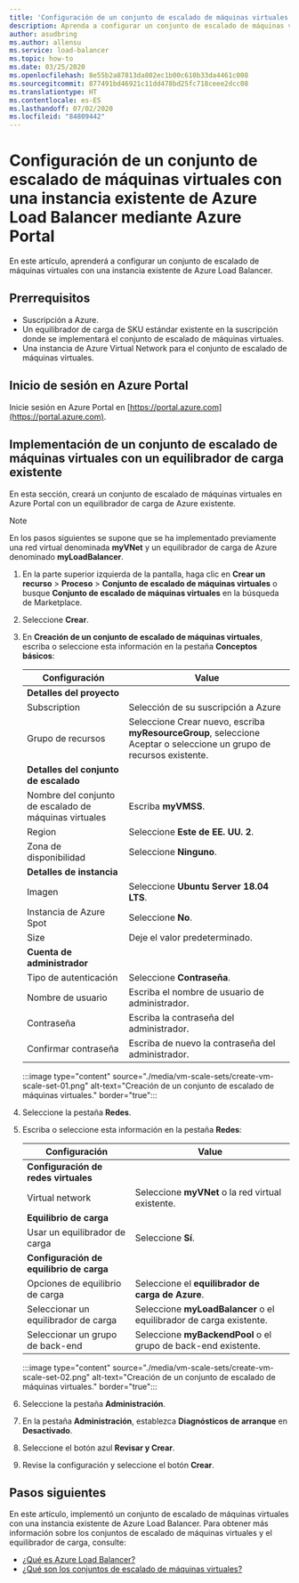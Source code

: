 ```yaml
---
title: 'Configuración de un conjunto de escalado de máquinas virtuales con una instancia existente de Azure Load Balancer: Azure Portal'
description: Aprenda a configurar un conjunto de escalado de máquinas virtuales con una instancia existente de Azure Load Balancer.
author: asudbring
ms.author: allensu
ms.service: load-balancer
ms.topic: how-to
ms.date: 03/25/2020
ms.openlocfilehash: 8e55b2a87813da802ec1b00c610b33da4461c008
ms.sourcegitcommit: 877491bd46921c11dd478bd25fc718ceee2dcc08
ms.translationtype: HT
ms.contentlocale: es-ES
ms.lasthandoff: 07/02/2020
ms.locfileid: "84809442"
---
```

# <a name="configure-a-virtual-machine-scale-set-with-an-existing-azure-load-balancer-using-the-azure-portal"></a>Configuración de un conjunto de escalado de máquinas virtuales con una instancia existente de Azure Load Balancer mediante Azure Portal

En este artículo, aprenderá a configurar un conjunto de escalado de máquinas virtuales con una instancia existente de Azure Load Balancer. 

## <a name="prerequisites"></a>Prerrequisitos

- Suscripción a Azure.
- Un equilibrador de carga de SKU estándar existente en la suscripción donde se implementará el conjunto de escalado de máquinas virtuales.
- Una instancia de Azure Virtual Network para el conjunto de escalado de máquinas virtuales.

## <a name="sign-in-to-the-azure-portal"></a>Inicio de sesión en Azure Portal

Inicie sesión en Azure Portal en [https://portal.azure.com](https://portal.azure.com).



## <a name="deploy-virtual-machine-scale-set-with-existing-load-balancer"></a>Implementación de un conjunto de escalado de máquinas virtuales con un equilibrador de carga existente

En esta sección, creará un conjunto de escalado de máquinas virtuales en Azure Portal con un equilibrador de carga de Azure existente.

> [!NOTE]
> En los pasos siguientes se supone que se ha implementado previamente una red virtual denominada **myVNet** y un equilibrador de carga de Azure denominado **myLoadBalancer**.

1. En la parte superior izquierda de la pantalla, haga clic en **Crear un recurso** > **Proceso** > **Conjunto de escalado de máquinas virtuales** o busque **Conjunto de escalado de máquinas virtuales** en la búsqueda de Marketplace.

2. Seleccione **Crear**.

3. En **Creación de un conjunto de escalado de máquinas virtuales**, escriba o seleccione esta información en la pestaña **Conceptos básicos**:

    | Configuración                        | Value                                                                                                 |
    |--------------------------------|-------------------------------------------------------------------------------------------------------|
    | **Detalles del proyecto**            |                                                                                                       |
    | Subscription                   | Selección de su suscripción a Azure                                                                        |
    | Grupo de recursos                 | Seleccione Crear nuevo, escriba **myResourceGroup**, seleccione Aceptar o seleccione un grupo de recursos existente. |
    | **Detalles del conjunto de escalado**          |                                                                                                       |
    | Nombre del conjunto de escalado de máquinas virtuales | Escriba **myVMSS**.                                                                                      |
    | Region                         | Seleccione **Este de EE. UU. 2**.                                                                                    |
    | Zona de disponibilidad              | Seleccione **Ninguno**.                                                                                       |
    | **Detalles de instancia**           |                                                                                                       |
    | Imagen                          | Seleccione **Ubuntu Server 18.04 LTS**.                                                                    |
    | Instancia de Azure Spot            | Seleccione **No**.                                                                                         |
    | Size                           | Deje el valor predeterminado.                                                                                      |
    | **Cuenta de administrador**      |                                                                                                       |
    | Tipo de autenticación            | Seleccione **Contraseña**.                                                                                   |
    | Nombre de usuario                       | Escriba el nombre de usuario de administrador.        |
    | Contraseña                       | Escriba la contraseña del administrador.    |
    | Confirmar contraseña               | Escriba de nuevo la contraseña del administrador. |


    :::image type="content" source="./media/vm-scale-sets/create-vm-scale-set-01.png" alt-text="Creación de un conjunto de escalado de máquinas virtuales." border="true":::

4. Seleccione la pestaña **Redes**.

5. Escriba o seleccione esta información en la pestaña **Redes**:

     Configuración                           | Value                                                    |
    |-----------------------------------|----------------------------------------------------------|
    | **Configuración de redes virtuales** |                                                          |
    | Virtual network                   | Seleccione **myVNet** o la red virtual existente.      |
    | **Equilibrio de carga**                |                                                          |
    | Usar un equilibrador de carga               | Seleccione **Sí**.                                           |
    | **Configuración de equilibrio de carga**       |                                                          |
    | Opciones de equilibrio de carga            | Seleccione el **equilibrador de carga de Azure**.                           |
    | Seleccionar un equilibrador de carga            | Seleccione **myLoadBalancer** o el equilibrador de carga existente. |
    | Seleccionar un grupo de back-end             | Seleccione **myBackendPool** o el grupo de back-end existente.  |

    :::image type="content" source="./media/vm-scale-sets/create-vm-scale-set-02.png" alt-text="Creación de un conjunto de escalado de máquinas virtuales." border="true":::

6. Seleccione la pestaña **Administración**.

7. En la pestaña **Administración**, establezca **Diagnósticos de arranque** en **Desactivado**.

8. Seleccione el botón azul **Revisar y Crear**.

9. Revise la configuración y seleccione el botón **Crear**.

## <a name="next-steps"></a>Pasos siguientes

En este artículo, implementó un conjunto de escalado de máquinas virtuales con una instancia existente de Azure Load Balancer.  Para obtener más información sobre los conjuntos de escalado de máquinas virtuales y el equilibrador de carga, consulte:

- [¿Qué es Azure Load Balancer?](load-balancer-overview.md)
- [¿Qué son los conjuntos de escalado de máquinas virtuales?](../virtual-machine-scale-sets/overview.md)
